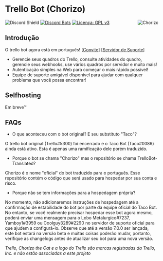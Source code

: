 # Trello Bot (Chorizo)

<a href="https://top.gg/bot/620126394390675466">
  <img src="https://top.gg/api/widget/620126394390675466.svg" alt="Chorizo" align="right"/>
</a>

![Discord Shield](https://discordapp.com/api/guilds/617911034555924502/widget.png?style=shield) [![Discord Bots](https://top.gg/api/widget/servers/620126394390675466.svg?rightcolor=7289DA)](https://top.gg/bot/620126394390675466) [![Licença: GPL v3](https://img.shields.io/badge/License-GPLv3-blue.svg)](https://www.gnu.org/licenses/gpl-3.0)

## Introdução


O trello bot agora está em português! [[Convite](https://discordapp.com/oauth2/authorize?client_id=631903417471598602&scope=bot&permissions=1074121792)] [[Servidor de Suporte](https://trellobot.xyz/server)]

- Gerencie seus quadros do Trello, consulte atividades do quadro, gerencie seus webhooks, use vários quadros por servidor e muito mais!
- Autenticação simples na Web para começar o mais rápido possível!
- Equipe de suporte amigável disponível para ajudar com qualquer problema que você possa encontrar!

## Selfhosting
Em breve™


## FAQs
- O que aconteceu com o bot original? E seu substituto "Taco"?

O trello bot original (Trello#5300) foi encerrado e o Taco Bot (Taco#0086) ainda está ativo. Esta é apenas uma ramificação dele porém traduzido.

- Porque o bot se chama "Chorizo" mas o repositório se chama TrelloBot-Translated?

Chorizo é o nome "oficial" do bot traduzido para o português. Esse repositório contém o código que será usado para hospedar por sua conta e risco.

- Porque não se tem informações para a hospedagem própria?

No momento, não adicionaremos instruções de hospedagem até a confirmação de estabilidade do bot por parte da equipe oficial do Taco Bot. No entanto, se você realmente precisar hospedar esse bot agora mesmo, poderá enviar uma mensagem para o Lobo Metalurgico#7237, Yamboy1#3959 ou Coolguy3289#2290 no servidor de suporte oficial para que ajudem a configurá-lo. Observe que até a versão 7.0.0 ser lançada, este bot estará na versão beta e muitas coisas poderão mudar, portanto, verifique as changelogs antes de atualizar seu bot para uma nova versão.

*Trello, Chorizo the Cat e a logo do Trello são marcas registradas da Trello, Inc. e não estão associadas a este projeto*
